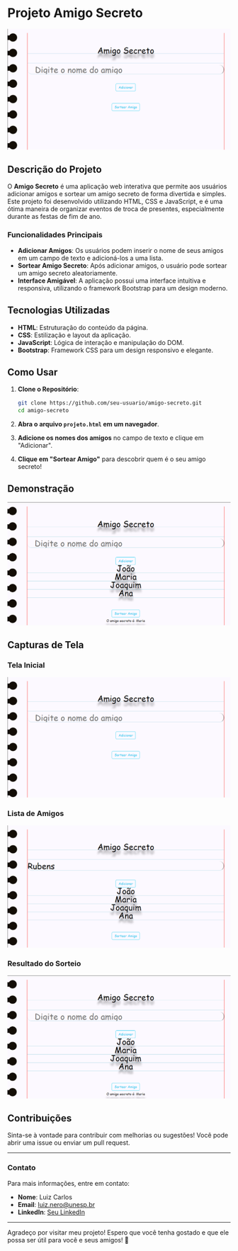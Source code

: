 # **Projeto Amigo Secreto**

![Amigo Secreto](https://github.com/DelNeroDados/Projeto-Amigo-Secreto/blob/main/img/Captura1.png?raw=true)

## **Descrição do Projeto**

O **Amigo Secreto** é uma aplicação web interativa que permite aos usuários adicionar amigos e sortear um amigo secreto de forma divertida e simples. Este projeto foi desenvolvido utilizando HTML, CSS e JavaScript, e é uma ótima maneira de organizar eventos de troca de presentes, especialmente durante as festas de fim de ano.

### **Funcionalidades Principais**

- **Adicionar Amigos**: Os usuários podem inserir o nome de seus amigos em um campo de texto e adicioná-los a uma lista.
- **Sortear Amigo Secreto**: Após adicionar amigos, o usuário pode sortear um amigo secreto aleatoriamente.
- **Interface Amigável**: A aplicação possui uma interface intuitiva e responsiva, utilizando o framework Bootstrap para um design moderno.

## **Tecnologias Utilizadas**

- **HTML**: Estruturação do conteúdo da página.
- **CSS**: Estilização e layout da aplicação.
- **JavaScript**: Lógica de interação e manipulação do DOM.
- **Bootstrap**: Framework CSS para um design responsivo e elegante.

## **Como Usar**

1. **Clone o Repositório**:
   ```bash
   git clone https://github.com/seu-usuario/amigo-secreto.git
   cd amigo-secreto
   ```

2. **Abra o arquivo `projeto.html` em um navegador**.

3. **Adicione os nomes dos amigos** no campo de texto e clique em "Adicionar".

4. **Clique em "Sortear Amigo"** para descobrir quem é o seu amigo secreto!

## **Demonstração**

![Demonstração do Projeto](https://github.com/DelNeroDados/Projeto-Amigo-Secreto/blob/main/img/Captura3.png?raw=true)

## **Capturas de Tela**

### **Tela Inicial**
![Tela Inicial](https://github.com/DelNeroDados/Projeto-Amigo-Secreto/blob/main/img/Captura1.png?raw=true) 

### **Lista de Amigos**
![Lista de Amigos](https://github.com/DelNeroDados/Projeto-Amigo-Secreto/blob/main/img/Captura2.png?raw=true)

### **Resultado do Sorteio**
![Resultado do Sorteio](https://github.com/DelNeroDados/Projeto-Amigo-Secreto/blob/main/img/Captura3.png?raw=true)

## **Contribuições**

Sinta-se à vontade para contribuir com melhorias ou sugestões! Você pode abrir uma issue ou enviar um pull request.

---

### **Contato**

Para mais informações, entre em contato:

- **Nome**: Luiz Carlos
- **Email**: luiz.nero@unesp.br
- **LinkedIn**: [Seu LinkedIn](www.linkedin.com/in/luiz-carlos-tannous-del-nero-b44166255)

---

Agradeço por visitar meu projeto! Espero que você tenha gostado e que ele possa ser útil para você e seus amigos! 🎉
